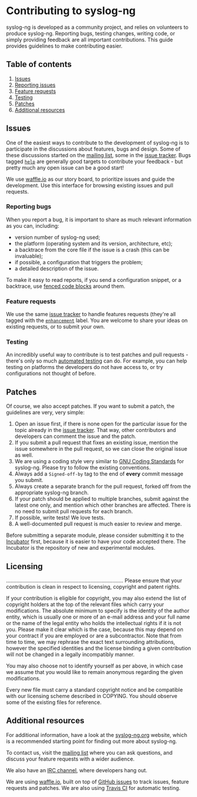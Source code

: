 # Contributing to syslog-ng

syslog-ng is developed as a community project, and relies on
volunteers to produce syslog-ng. Reporting bugs, testing changes,
writing code, or simply providing feedback are all important
contributions. This guide provides guidelines to make contributing
easier.

## Table of contents

1. [Issues](#issues)
 1. [Reporting issues](#reporting-issues)
 2. [Feature requests](#feature-requests)
 3. [Testing](#testing)
2. [Patches](#patches)
3. [Additional resources](#additional-resources)

## Issues

One of the easiest ways to contribute to the development of syslog-ng
is to participate in the discussions about features, bugs and design.
Some of these discussions started on the
[mailing list][ar:mailing-list], some in the
[issue tracker][ar:issue-tracker]. Bugs tagged
[`help`][ar:issues:help] are generally good targets to contribute your
feedback - but pretty much any open issue can be a good start!

We use [waffle.io][ar:waffle] as our story board, to prioritize issues
and guide the development. Use this interface for browsing existing
issues and pull requests.

### Reporting bugs

When you report a bug, it is important to share as much relevant
information as you can, including:
 * version number of syslog-ng used;
 * the platform (operating system and its version, architecture, etc);
 * a backtrace from the core file if the issue is a crash (this can be
invaluable);
 * if possible, a configuration that triggers the problem;
 * a detailed description of the issue.

To make it easy to read reports, if you send a configuration snippet,
or a backtrace, use
[fenced code blocks](https://help.github.com/articles/github-flavored-markdown#fenced-code-blocks)
around them.

### Feature requests

We use the same [issue tracker][ar:issue-tracker] to handle features
requests (they're all tagged with the
[`enhancement`](https://github.com/balabit/syslog-ng/labels/enhancement)
label. You are welcome to share your ideas on existing requests, or to
submit your own.

### Testing

An incredibly useful way to contribute is to test patches and pull
requests - there's only so much [automated testing][ar:travis] can do.
For example, you can help testing on platforms the developers do not
have access to, or try configurations not thought of before.

## Patches

Of course, we also accept patches. If you want to submit a patch, the
guidelines are very, very simple:

 1. Open an issue first, if there is none open for the particular
    issue for the topic already in the
    [issue tracker][ar:issue-tracker]. That way, other contributors
    and developers can comment the issue and the patch.
 2. If you submit a pull request that fixes an existing issue, mention
    the issue somewhere in the pull request, so we can close the
    original issue as well.
 3. We are using a coding style very similar to
    [GNU Coding Standards](https://www.gnu.org/prep/standards/standards.html#Writing-C)
    for syslog-ng. Please try to follow the existing conventions.
 4. Always add a `Signed-off-by` tag to the end of **every** commit
    message you submit.
 5. Always create a separate branch for the pull request, forked off
    from the appropriate syslog-ng branch.
 6. If your patch should be applied to multiple branches, submit
    against the latest one only, and mention which other branches are
    affected. There is no need to submit pull requests for each
    branch.
 7. If possible, write tests! We love tests.
 8. A well-documented pull request is much easier to review and merge.

Before submitting a separate module, please consider submitting it to
the [Incubator](https://github.com/balabit/syslog-ng-incubator) first,
because it is easier to have your code accepted there. The Incubator
is the repository of new and experimental modules.

## Licensing

...............................................................................
Please ensure that your contribution is clean in respect to licensing,
copyright and patent rights.

If your contribution is eligible for copyright, you may also extend the list
of copyright holders at the top of the relevant files which carry your
modifications.
The absolute minimum to specify is the identity of the author entity, which is
usually one or more of an e-mail address and your full name or the name of the
legal entity who holds the intellectual rights if it is not you.
Please make it clear which is the case, because this may depend on your
contract if you are employed or are a subcontractor.
Note that from time to time, we may rephrase the exact text surrounding
attributions, however the specified identities and the license binding a given
contribution will not be changed in a legally incompatibly manner.

You may also choose not to identify yourself as per above, in which case we
assume that you would like to remain anonymous regarding the given
modifications.

Every new file must carry a standard copyright notice and be compatible with
our licensing scheme described in COPYING.
You should observe some of the existing files for reference.

## Additional resources

For additional information, have a look at the
[syslog-ng.org](http://www.syslog-ng.org/) website, which is a
recommended starting point for finding out more about syslog-ng.

To contact us, visit the [mailing list][ar:mailing-list] where you can
ask questions, and discuss your feature requests with a wider
audience.

We also have an [IRC channel][ar:irc], where developers hang out.

We are using [waffle.io][ar:waffle], built on top of
[GitHub issues][ar:issue-tracker] to track issues, feature requests
and patches. We are also using [Travis CI][ar:travis] for automatic
testing.

 [ar:irc]: irc://chat.freenode.net/#syslog-ng
 [ar:mailing-list]: http://lists.balabit.com/mailman/listinfo/syslog-ng
 [ar:issue-tracker]: https://github.com/balabit/syslog-ng/issues
 [ar:issues:help]: https://github.com/balabit/syslog-ng/labels/help
 [ar:waffle]: https://waffle.io/balabit/syslog-ng
 [ar:travis]: https://travis-ci.org/algernon/syslog-ng/
